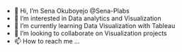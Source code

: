 - 👋 Hi, I’m Sena Okuboyejo @Sena-Plabs
- 👀 I’m interested in Data analytics and Visualization
- 🌱 I’m currently learning Data Visualization with Tableau
- 💞️ I’m looking to collaborate on Visualization projects
- 📫 How to reach me ...

<!---
Sena-Plabs/Sena-Plabs is a ✨ special ✨ repository because its `README.md` (this file) appears on your GitHub profile.
You can click the Preview link to take a look at your changes.
--->
